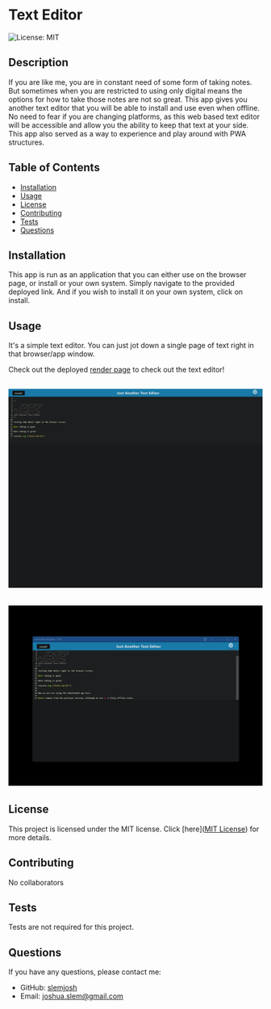 # Text Editor
  ![License: MIT](https://img.shields.io/badge/License-MIT-yellow.svg)

## Description

If you are like me, you are in constant need of some form of taking notes.  But sometimes when you are restricted to using only digital means the options for how to take those notes are not so great.  This app gives you another text editor that you will be able to install and use even when offline. No need to fear if you are changing platforms, as this web based text editor will be accessible and allow you the ability to keep that text at your side. This app also served as a way to experience and play around with PWA structures.

## Table of Contents

- [Installation](#installation)
- [Usage](#usage)
- [License](#license)
- [Contributing](#contributing)
- [Tests](#tests)
- [Questions](#questions)

## Installation

This app is run as an application that you can either use on the browser page, or install or your own system.  Simply navigate to the provided deployed link.  And if you wish to install it on your own system, click on install.  

## Usage

It's a simple text editor.  You can just jot down a single page of text right in that browser/app window.  

Check out the deployed [render page](https://slem-text-editor.onrender.com//) to check out the text editor!

## ![Text Editor Screenshot](assets/sample1.png)

## ![Text Editor Screenshot](assets/sample2.png)

## License

This project is licensed under the MIT license. Click [here]([MIT License](https://opensource.org/licenses/MIT)) for more details.

## Contributing

No collaborators

## Tests

Tests are not required for this project.

## Questions

If you have any questions, please contact me:

- GitHub: [slemjosh](https://github.com/slemjosh)
- Email: [joshua.slem@gmail.com](mailto:joshua.slem@gmail.com)
